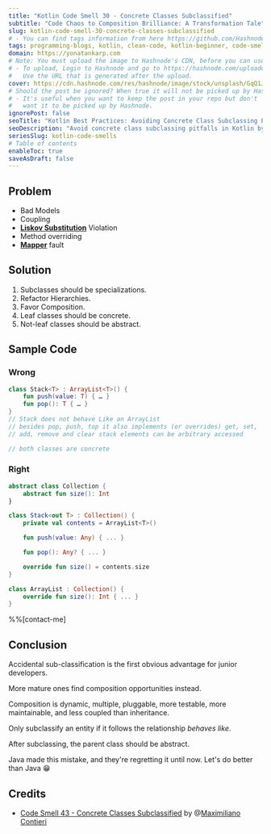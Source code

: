 ```yaml
---
title: "Kotlin Code Smell 30 - Concrete Classes Subclassified"
subtitle: "Code Chaos to Composition Brilliance: A Transformation Tale"
slug: kotlin-code-smell-30-concrete-classes-subclassified
# - You can find tags information from here https://github.com/Hashnode/support/blob/main/misc/tags.json
tags: programming-blogs, kotlin, clean-code, kotlin-beginner, code-smell-1
domain: https://yonatankarp.com
# Note: You must upload the image to Hashnode's CDN, before you can use it here.
# - To upload, Login to Hashnode and go to https://hashnode.com/uploader
#   Use the URL that is generated after the upload.
cover: https://cdn.hashnode.com/res/hashnode/image/stock/unsplash/GqQ1Jnl0TWQ/upload/a140e90b91e3367277d3cda82a0c44e9.jpeg
# Should the post be ignored? When true it will not be picked up by Hashnode.
# - It's useful when you want to keep the post in your repo but don't
#   want it to be picked up by Hashnode.
ignorePost: false
seoTitle: "Kotlin Best Practices: Avoiding Concrete Class Subclassing Pitfalls"
seoDescription: "Avoid concrete class subclassing pitfalls in Kotlin by mastering best practices, using composition, and understanding the Liskov Substitution Principle."
seriesSlug: kotlin-code-smells
# Table of contents
enableToc: true
saveAsDraft: false
---
```


## Problem

* Bad Models
* Coupling
* [**Liskov Substitution**](https://en.wikipedia.org/wiki/Liskov_substitution_principle) Violation
* Method overriding
* [**Mapper**](https://maximilianocontieri.com/what-is-wrong-with-software) fault

## Solution

1. Subclasses should be specializations.
2. Refactor Hierarchies.
3. Favor Composition.
4. Leaf classes should be concrete.
5. Not-leaf classes should be abstract.

## Sample Code

### Wrong

```kotlin
class Stack<T> : ArrayList<T>() {
    fun push(value: T) { … }
    fun pop(): T { … }
}
// Stack does not behave Like an ArrayList
// besides pop, push, top it also implements (or overrides) get, set,
// add, remove and clear stack elements can be arbitrary accessed

// both classes are concrete
```

### Right

```kotlin
abstract class Collection {
    abstract fun size(): Int
}

class Stack<out T> : Collection() {
    private val contents = ArrayList<T>()

    fun push(value: Any) { ... }

    fun pop(): Any? { ... }

    override fun size() = contents.size
}

class ArrayList : Collection() {
    override fun size(): Int { ... }
}
```

%%[contact-me]

## Conclusion

Accidental sub-classification is the first obvious advantage for junior developers.

More mature ones find composition opportunities instead.

Composition is dynamic, multiple, pluggable, more testable, more maintainable, and less coupled than inheritance.

Only subclassify an entity if it follows the relationship *behaves like*.

After subclassing, the parent class should be abstract.

Java made this mistake, and they're regretting it until now. Let's do better than Java 😁


## Credits

* [Code Smell 43 - Concrete Classes Subclassified](https://maximilianocontieri.com/code-smell-43-concrete-classes-subclassified) by @[Maximiliano Contieri](@mcsee)
